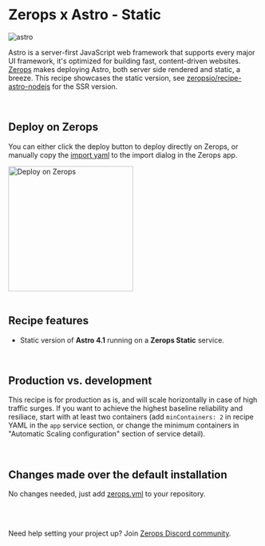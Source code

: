 # Zerops x Astro - Static

![astro](https://github.com/zeropsio/recipe-shared-assets/blob/main/covers/cover-astro.png)

Astro is a server-first JavaScript web framework that supports every major UI framework, it's optimized for building fast, content-driven websites. [Zerops](https://zerops.io) makes deploying Astro, both server side rendered and static, a breeze. This recipe showcases the static version, see [zeropsio/recipe-astro-nodejs](https://github.com/zeropsio/recipe-astro-nodejs) for the SSR version.

<br/>

## Deploy on Zerops

You can either click the deploy button to deploy directly on Zerops, or manually copy the [import yaml](https://github.com/zeropsio/recipe-astro-static/blob/main/zerops-project-import.yml) to the import dialog in the Zerops app.

<a href="https://app.zerops.io/recipe/astro-static">
    <img width="250" alt="Deploy on Zerops" src="https://github.com/zeropsio/recipe-shared-assets/blob/main/deploy-button/deploy-button.png">
</a>

<br/>
<br/>

## Recipe features
- Static version of **Astro 4.1** running on a **Zerops Static** service.

<br/>

## Production vs. development
This recipe is for production as is, and will scale horizontally in case of high traffic surges. If you want to achieve the highest baseline reliability and resiliace, start with at least two containers (add `minContainers: 2` in recipe YAML in the `app` service section, or change the minimum containers in "Automatic Scaling configuration" section of service detail).

<br/>

## Changes made over the default installation
No changes needed, just add [zerops.yml](https://github.com/zeropsio/recipe-astro-static/blob/main/zerops.yml) to your repository.

<br/>
<br/>

Need help setting your project up? Join [Zerops Discord community](https://discord.com/invite/WDvCZ54).
